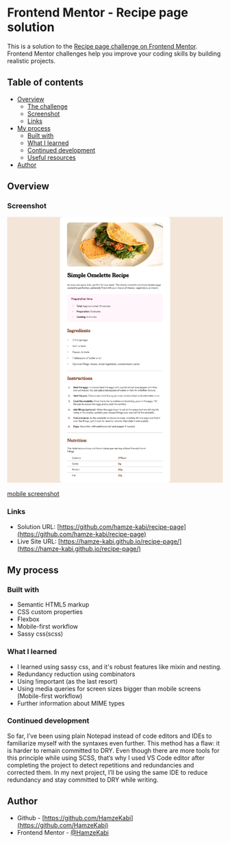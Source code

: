 # Frontend Mentor - Recipe page solution

This is a solution to the [Recipe page challenge on Frontend Mentor](https://www.frontendmentor.io/challenges/recipe-page-KiTsR8QQKm). Frontend Mentor challenges help you improve your coding skills by building realistic projects. 

## Table of contents

- [Overview](#overview)
  - [The challenge](#the-challenge)
  - [Screenshot](#screenshot)
  - [Links](#links)
- [My process](#my-process)
  - [Built with](#built-with)
  - [What I learned](#what-i-learned)
  - [Continued development](#continued-development)
  - [Useful resources](#useful-resources)
- [Author](#author)

## Overview

### Screenshot

![Desktop screenshot](/screenshots/recipe-page-desktop-screenshot.png)

[mobile screenshot](/screenshots/recipe-page-mobile-screenshot.png)

### Links

- Solution URL: [https://github.com/hamze-kabi/recipe-page](https://github.com/hamze-kabi/recipe-page)
- Live Site URL: [https://hamze-kabi.github.io/recipe-page/](https://hamze-kabi.github.io/recipe-page/)

## My process

### Built with

- Semantic HTML5 markup
- CSS custom properties
- Flexbox
- Mobile-first workflow
- Sassy css(scss)

### What I learned

- I learned using sassy css, and it's robust features like mixin and nesting.
- Redundancy reduction using combinators
- Using !important (as the last resort)
- Using media queries for screen sizes bigger than mobile screens (Mobile-first workflow)
- Further information about MIME types

### Continued development

So far, I’ve been using plain Notepad instead of code editors and IDEs to familiarize myself with the syntaxes even further. This method has a flaw: it is harder to remain committed to DRY. Even though there are more tools for this principle while using SCSS, that’s why I used VS Code editor after completing the project to detect repetitions and redundancies and corrected them. In my next project, I’ll be using the same IDE to reduce redundancy and stay committed to DRY while writing.

## Author

- Github - [https://github.com/HamzeKabi](https://github.com/HamzeKabi)
- Frontend Mentor - [@HamzeKabi](https://www.frontendmentor.io/profile/HamzeKabi)

